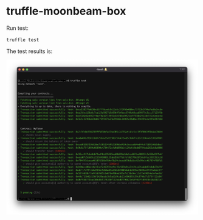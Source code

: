 # truffle-moonbeam-box

Run test:
```shell
truffle test
```

The test results is:

![Test Results](test-results.png)
